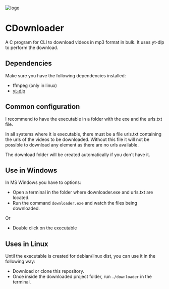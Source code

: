 ![logo](https://github.com/user-attachments/assets/e2dcaba4-9344-43a1-acec-46e3a2e899bd)

# CDownloader
A C program for CLI to download videos in mp3 format in bulk. It uses yt-dlp to perform the download.

## Dependencies

Make sure you have the following dependencies installed:
- ffmpeg (only in linux)
- [yt-dlp](https://github.com/yt-dlp/yt-dlp?tab=readme-ov-file#installation)

## Common configuration 

I recommend to have the executable in a folder with the exe and the urls.txt file.

In all systems where it is executable, there must be a file urls.txt containing the urls of the videos to be downloaded. 
Without this file it will not be possible to download any element as there are no urls available.

The download folder will be created automatically if you don't have it.

## Use in Windows
In MS Windows you have to options:

- Open a terminal in the folder where downloader.exe and urls.txt are located.
- Run the command `downloader.exe` and watch the files being downloaded.

Or

- Double click on the executable

## Uses in Linux
Until the executable is created for debian/linux dist, you can use it in the following way:
- Download or clone this repository.
- Once inside the downloaded project folder, run `./downloader` in the terminal.
